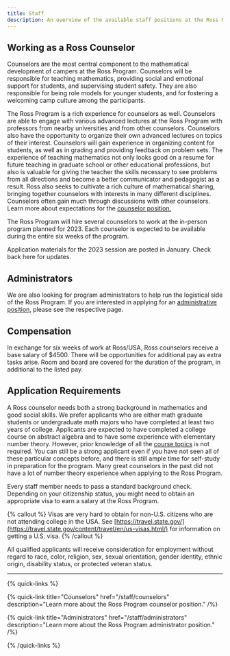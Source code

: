 ```yaml
---
title: Staff
description: An overview of the available staff positions at the Ross Mathematics Program
---
```


## Working as a Ross Counselor

Counselors are the most central component to the mathematical development of campers at the Ross Program. Counselors will be responsible for teaching mathematics, providing social and emotional support for students, and supervising student safety. They are also responsible for being role models for younger students, and for fostering a welcoming camp culture among the participants.

The Ross Program is a rich experience for counselors as well. Counselors are able to engage with various advanced lectures at the Ross Program with professors from nearby universities and from other counselors. Counselors also have the opportunity to organize their own advanced lectures on topics of their interest. Counselors will gain experience in organizing content for students, as well as in grading and providing feedback on problem sets. The experience of teaching mathematics not only looks good on a resume for future teaching in graduate school or other educational professions, but also is valuable for giving the teacher the skills necessary to see problems from all directions and become a better communicator and pedagogist as a result. Ross also seeks to cultivate a rich culture of mathematical sharing, bringing together counselors with interests in many different disciplines. Counselors often gain much through discussions with other counselors. Learn more about expectations for the [counselor position.](/staff/counselors)

The Ross Program will hire several counselors to work at the in-person program planned for 2023. Each counselor is expected to be available during the entire six weeks of the program.

Application materials for the 2023 session are posted in January. Check back here for updates.

## Administrators

We are also looking for program administrators to help run the logistical side of the Ross Program. If you are interested in applying for an [administrative position](/staff/administrators), please see the respective page.

## Compensation

In exchange for six weeks of work at Ross/USA, Ross counselors receive a base salary of $4500. There will be opportunities for additional pay as extra tasks arise. Room and board are covered for the duration of the program, in additional to the listed pay.

## Application Requirements

A Ross counselor needs both a strong background in mathematics and good social skills. We prefer applicants who are either math graduate students or undergraduate math majors who have completed at least two years of college. Applicants are expected to have completed a college course on abstract algebra and to have some experience with elementary number theory. However, prior knowledge of all the [course topics](/participants/math-at-ross/math-topics/) is not required. You can still be a strong applicant even if you have not seen all of these particular concepts before, and there is still ample time for self-study in preparation for the program. Many great counselors in the past did not have a lot of number theory experience when applying to the Ross Program.

Every staff member needs to pass a standard background check. Depending on your citizenship status, you might need to obtain an appropriate visa to earn a salary at the Ross Program.

{% callout %}
Visas are very hard to obtain for non-U.S. citizens who are not attending college in the USA. See [https://travel.state.gov/](https://travel.state.gov/content/travel/en/us-visas.html/) for information on getting a U.S. visa.
{% /callout %}

All qualified applicants will receive consideration for employment without regard to race, color, religion, sex, sexual orientation, gender identity, ethnic origin, disability status, or protected veteran status.

---

{% quick-links %}

{% quick-link title="Counselors" href="/staff/counselors" description="Learn more about the Ross Program counselor position." /%}

{% quick-link title="Administrators" href="/staff/administrators" description="Learn more about the Ross Program administrator position." /%}

{% /quick-links %}